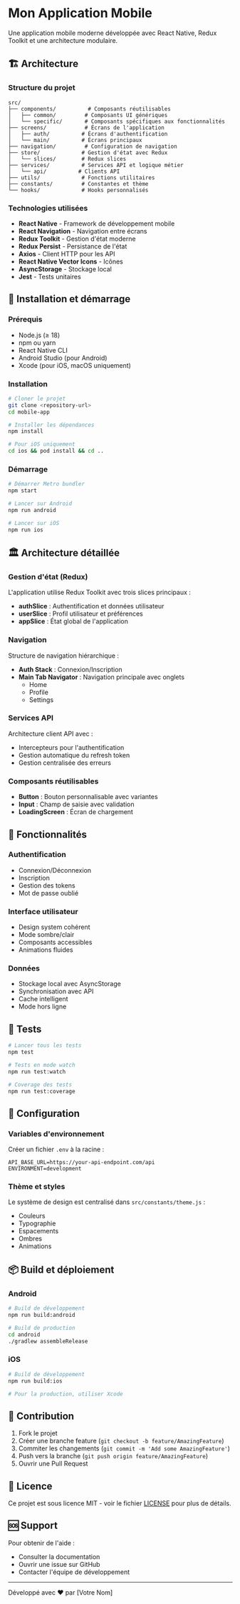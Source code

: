 # Mon Application Mobile

Une application mobile moderne développée avec React Native, Redux Toolkit et une architecture modulaire.

## 🏗️ Architecture

### Structure du projet

```
src/
├── components/          # Composants réutilisables
│   ├── common/         # Composants UI génériques
│   └── specific/       # Composants spécifiques aux fonctionnalités
├── screens/            # Écrans de l'application
│   ├── auth/          # Écrans d'authentification
│   └── main/          # Écrans principaux
├── navigation/         # Configuration de navigation
├── store/             # Gestion d'état avec Redux
│   └── slices/        # Redux slices
├── services/          # Services API et logique métier
│   └── api/          # Clients API
├── utils/             # Fonctions utilitaires
├── constants/         # Constantes et thème
└── hooks/             # Hooks personnalisés
```

### Technologies utilisées

- **React Native** - Framework de développement mobile
- **React Navigation** - Navigation entre écrans
- **Redux Toolkit** - Gestion d'état moderne
- **Redux Persist** - Persistance de l'état
- **Axios** - Client HTTP pour les API
- **React Native Vector Icons** - Icônes
- **AsyncStorage** - Stockage local
- **Jest** - Tests unitaires

## 🚀 Installation et démarrage

### Prérequis

- Node.js (≥ 18)
- npm ou yarn
- React Native CLI
- Android Studio (pour Android)
- Xcode (pour iOS, macOS uniquement)

### Installation

```bash
# Cloner le projet
git clone <repository-url>
cd mobile-app

# Installer les dépendances
npm install

# Pour iOS uniquement
cd ios && pod install && cd ..
```

### Démarrage

```bash
# Démarrer Metro bundler
npm start

# Lancer sur Android
npm run android

# Lancer sur iOS
npm run ios
```

## 🏛️ Architecture détaillée

### Gestion d'état (Redux)

L'application utilise Redux Toolkit avec trois slices principaux :

- **authSlice** : Authentification et données utilisateur
- **userSlice** : Profil utilisateur et préférences
- **appSlice** : État global de l'application

### Navigation

Structure de navigation hiérarchique :
- **Auth Stack** : Connexion/Inscription
- **Main Tab Navigator** : Navigation principale avec onglets
  - Home
  - Profile
  - Settings

### Services API

Architecture client API avec :
- Intercepteurs pour l'authentification
- Gestion automatique du refresh token
- Gestion centralisée des erreurs

### Composants réutilisables

- **Button** : Bouton personnalisable avec variantes
- **Input** : Champ de saisie avec validation
- **LoadingScreen** : Écran de chargement

## 📱 Fonctionnalités

### Authentification
- Connexion/Déconnexion
- Inscription
- Gestion des tokens
- Mot de passe oublié

### Interface utilisateur
- Design system cohérent
- Mode sombre/clair
- Composants accessibles
- Animations fluides

### Données
- Stockage local avec AsyncStorage
- Synchronisation avec API
- Cache intelligent
- Mode hors ligne

## 🧪 Tests

```bash
# Lancer tous les tests
npm test

# Tests en mode watch
npm run test:watch

# Coverage des tests
npm run test:coverage
```

## 🔧 Configuration

### Variables d'environnement

Créer un fichier `.env` à la racine :

```env
API_BASE_URL=https://your-api-endpoint.com/api
ENVIRONMENT=development
```

### Thème et styles

Le système de design est centralisé dans `src/constants/theme.js` :

- Couleurs
- Typographie
- Espacements
- Ombres
- Animations

## 📦 Build et déploiement

### Android

```bash
# Build de développement
npm run build:android

# Build de production
cd android
./gradlew assembleRelease
```

### iOS

```bash
# Build de développement
npm run build:ios

# Pour la production, utiliser Xcode
```

## 🤝 Contribution

1. Fork le projet
2. Créer une branche feature (`git checkout -b feature/AmazingFeature`)
3. Commiter les changements (`git commit -m 'Add some AmazingFeature'`)
4. Push vers la branche (`git push origin feature/AmazingFeature`)
5. Ouvrir une Pull Request

## 📄 Licence

Ce projet est sous licence MIT - voir le fichier [LICENSE](LICENSE) pour plus de détails.

## 🆘 Support

Pour obtenir de l'aide :
- Consulter la documentation
- Ouvrir une issue sur GitHub
- Contacter l'équipe de développement

---

Développé avec ❤️ par [Votre Nom]
